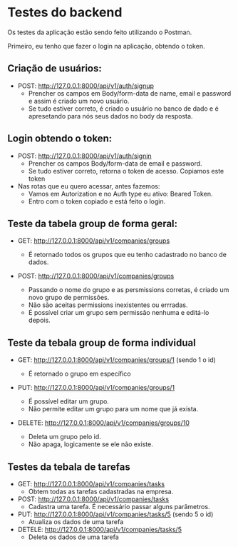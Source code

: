 # Testes do backend

Os testes da aplicação estão sendo feito utilizando o Postman. 

Primeiro, eu tenho que fazer o login na aplicação, obtendo o token. 

## Criação de usuários:
- POST: http://127.0.0.1:8000/api/v1/auth/signup 
    - Prencher os campos em Body/form-data de name, email e password e assim é criado um novo usuário. 
    - Se tudo estiver correto, é criado o usuário no banco de dado e é apresetando para nós seus dados no body da resposta. 

## Login obtendo o token:
- POST: http://127.0.0.1:8000/api/v1/auth/signin
    - Prencher os campos Body/form-data de email e password.
    - Se tudo estiver correto, retorna o token de acesso. Copiamos este token
- Nas rotas que eu quero acessar, antes fazemos:
    - Vamos em Autorization e no Auth type eu ativo: Beared Token. 
    - Entro com o token copiado e está feito o login. 

##  Teste da tabela group de forma geral:
- GET: http://127.0.0.1:8000/api/v1/companies/groups
    - É retornado todos os grupos que eu tenho cadastrado no banco de dados. 

- POST: http://127.0.0.1:8000/api/v1/companies/groups
    - Passando o nome do grupo e as persmissions corretas, é criado um novo grupo de permissões. 
    - Não são aceitas permissions inexistentes ou errradas. 
    - É possível criar um grupo sem permissão nenhuma e editá-lo depois. 

## Teste da tebala group de forma individual
- GET: http://127.0.0.1:8000/api/v1/companies/groups/1 (sendo 1 o id)
    - É retornado o grupo em específico

- PUT: http://127.0.0.1:8000/api/v1/companies/groups/1
    - É possível editar um grupo. 
    - Não permite editar um grupo para um nome que já exista. 

- DELETE: http://127.0.0.1:8000/api/v1/companies/groups/10
    - Deleta um grupo pelo id. 
    - Não apaga, logicamente se ele não existe. 

## Testes da tebala de tarefas
- GET: http://127.0.0.1:8000/api/v1/companies/tasks
    - Obtem todas as tarefas cadastradas na empresa. 
- POST: http://127.0.0.1:8000/api/v1/companies/tasks
    - Cadastra uma tarefa. É necessário passar alguns parâmetros. 
- PUT: http://127.0.0.1:8000/api/v1/companies/tasks/5 (sendo 5 o id)
    - Atualiza os dados de uma tarefa
- DETELE: http://127.0.0.1:8000/api/v1/companies/tasks/5
    - Deleta os dados de uma tarefa